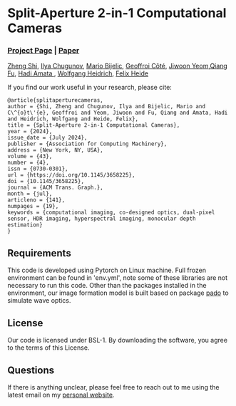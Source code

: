 # Split-Aperture 2-in-1 Computational Cameras
### [Project Page](https://light.princeton.edu/publication/2in1-camera/) | [Paper](https://dl.acm.org/doi/10.1145/3658225)

[Zheng Shi](https://zheng-shi.github.io/), [Ilya Chugunov](https://ilyac.info/), [Mario Bijelic](http://www.mariobijelic.de/), [Geoffroi Côté](https://scholar.google.ca/citations?user=7lWpsmYAAAAJ&hl=en), [Jiwoon Yeom](https://jiwoonyeom.wordpress.com/),[Qiang Fu](https://cemse.kaust.edu.sa/vcc/people/person/qiang-fu), [Hadi Amata ](https://cemse.kaust.edu.sa/people/person/hadi-amata),  [Wolfgang Heidrich](https://vccimaging.org/People/heidriw/), [Felix Heide](https://www.cs.princeton.edu/~fheide/)

If you find our work useful in your research, please cite:
```
@article{splitaperturecameras,
author = {Shi, Zheng and Chugunov, Ilya and Bijelic, Mario and C\^{o}t\'{e}, Geoffroi and Yeom, Jiwoon and Fu, Qiang and Amata, Hadi and Heidrich, Wolfgang and Heide, Felix},
title = {Split-Aperture 2-in-1 Computational Cameras},
year = {2024},
issue_date = {July 2024},
publisher = {Association for Computing Machinery},
address = {New York, NY, USA},
volume = {43},
number = {4},
issn = {0730-0301},
url = {https://doi.org/10.1145/3658225},
doi = {10.1145/3658225},
journal = {ACM Trans. Graph.},
month = {jul},
articleno = {141},
numpages = {19},
keywords = {computational imaging, co-designed optics, dual-pixel sensor, HDR imaging, hyperspectral imaging, monocular depth estimation}
}
```
## Requirements
This code is developed using Pytorch on Linux machine. Full frozen environment can be found in 'env.yml', note some of these libraries are not necessary to run this code. Other than the packages installed in the environment, our image formation model is built based on package [pado](https://github.com/shwbaek/pado) to simulate wave optics.   

## License
Our code is licensed under BSL-1. By downloading the software, you agree to the terms of this License. 

## Questions
If there is anything unclear, please feel free to reach out to me using the latest email on my [personal website](https://zheng-shi.github.io/).